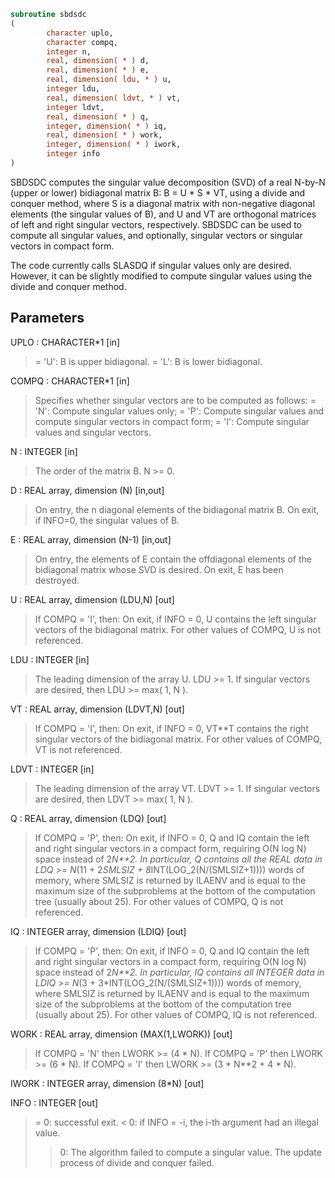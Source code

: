 ```fortran
subroutine sbdsdc
(
        character uplo,
        character compq,
        integer n,
        real, dimension( * ) d,
        real, dimension( * ) e,
        real, dimension( ldu, * ) u,
        integer ldu,
        real, dimension( ldvt, * ) vt,
        integer ldvt,
        real, dimension( * ) q,
        integer, dimension( * ) iq,
        real, dimension( * ) work,
        integer, dimension( * ) iwork,
        integer info
)
```

SBDSDC computes the singular value decomposition (SVD) of a real
N-by-N (upper or lower) bidiagonal matrix B:  B = U * S * VT,
using a divide and conquer method, where S is a diagonal matrix
with non-negative diagonal elements (the singular values of B), and
U and VT are orthogonal matrices of left and right singular vectors,
respectively. SBDSDC can be used to compute all singular values,
and optionally, singular vectors or singular vectors in compact form.

The code currently calls SLASDQ if singular values only are desired.
However, it can be slightly modified to compute singular values
using the divide and conquer method.

## Parameters
UPLO : CHARACTER*1 [in]
> = 'U':  B is upper bidiagonal.
> = 'L':  B is lower bidiagonal.

COMPQ : CHARACTER*1 [in]
> Specifies whether singular vectors are to be computed
> as follows:
> = 'N':  Compute singular values only;
> = 'P':  Compute singular values and compute singular
> vectors in compact form;
> = 'I':  Compute singular values and singular vectors.

N : INTEGER [in]
> The order of the matrix B.  N >= 0.

D : REAL array, dimension (N) [in,out]
> On entry, the n diagonal elements of the bidiagonal matrix B.
> On exit, if INFO=0, the singular values of B.

E : REAL array, dimension (N-1) [in,out]
> On entry, the elements of E contain the offdiagonal
> elements of the bidiagonal matrix whose SVD is desired.
> On exit, E has been destroyed.

U : REAL array, dimension (LDU,N) [out]
> If  COMPQ = 'I', then:
> On exit, if INFO = 0, U contains the left singular vectors
> of the bidiagonal matrix.
> For other values of COMPQ, U is not referenced.

LDU : INTEGER [in]
> The leading dimension of the array U.  LDU >= 1.
> If singular vectors are desired, then LDU >= max( 1, N ).

VT : REAL array, dimension (LDVT,N) [out]
> If  COMPQ = 'I', then:
> On exit, if INFO = 0, VT**T contains the right singular
> vectors of the bidiagonal matrix.
> For other values of COMPQ, VT is not referenced.

LDVT : INTEGER [in]
> The leading dimension of the array VT.  LDVT >= 1.
> If singular vectors are desired, then LDVT >= max( 1, N ).

Q : REAL array, dimension (LDQ) [out]
> If  COMPQ = 'P', then:
> On exit, if INFO = 0, Q and IQ contain the left
> and right singular vectors in a compact form,
> requiring O(N log N) space instead of 2*N**2.
> In particular, Q contains all the REAL data in
> LDQ >= N*(11 + 2*SMLSIZ + 8*INT(LOG_2(N/(SMLSIZ+1))))
> words of memory, where SMLSIZ is returned by ILAENV and
> is equal to the maximum size of the subproblems at the
> bottom of the computation tree (usually about 25).
> For other values of COMPQ, Q is not referenced.

IQ : INTEGER array, dimension (LDIQ) [out]
> If  COMPQ = 'P', then:
> On exit, if INFO = 0, Q and IQ contain the left
> and right singular vectors in a compact form,
> requiring O(N log N) space instead of 2*N**2.
> In particular, IQ contains all INTEGER data in
> LDIQ >= N*(3 + 3*INT(LOG_2(N/(SMLSIZ+1))))
> words of memory, where SMLSIZ is returned by ILAENV and
> is equal to the maximum size of the subproblems at the
> bottom of the computation tree (usually about 25).
> For other values of COMPQ, IQ is not referenced.

WORK : REAL array, dimension (MAX(1,LWORK)) [out]
> If COMPQ = 'N' then LWORK >= (4 * N).
> If COMPQ = 'P' then LWORK >= (6 * N).
> If COMPQ = 'I' then LWORK >= (3 * N**2 + 4 * N).

IWORK : INTEGER array, dimension (8*N) [out]

INFO : INTEGER [out]
> = 0:  successful exit.
> < 0:  if INFO = -i, the i-th argument had an illegal value.
> > 0:  The algorithm failed to compute a singular value.
> The update process of divide and conquer failed.
